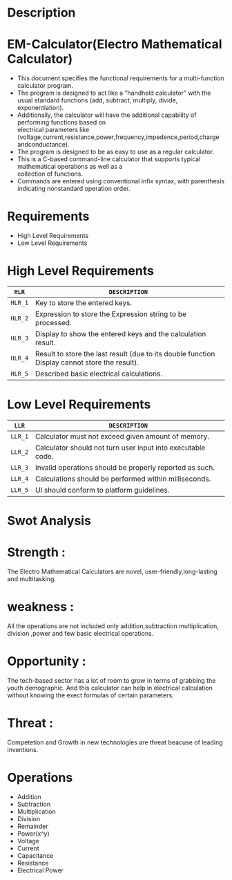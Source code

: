 # Description
# EM-Calculator(Electro Mathematical Calculator)
* This document specifies the functional requirements for a multi-function calculator program.
* The program is designed to act like a “handheld calculator” with the usual standard functions
 (add, subtract, multiply, divide, exponentiation). 
* Additionally, the calculator will have the additional capability of performing functions based on      
  electrical parameters like (voltage,current,resistance,power,frequency,impedence,period,charge andconductance).
* The program is designed to be as easy to use as a regular calculator.
* This is a C-based command-line calculator that supports typical mathematical operations as well as a  
  collection of functions. 
* Commands are entered using conventional infix syntax, with parenthesis indicating nonstandard operation 
  order.
  
# Requirements
* High Level Requirements
* Low Level Requirements

# High Level Requirements
   `HLR` |  `DESCRIPTION`
  -------| ----------------------------------------------------------------------------
  `HLR_1`| Key to store the entered keys.
  `HLR_2`| Expression to store the Expression string to be processed.
  `HLR_3`| Display to show the entered keys and the calculation result.
  `HLR_4`| Result to store the last result (due to its double function Display cannot store the result).
  `HLR_5`| Described basic electrical calculations.

# Low Level Requirements
  
   `LLR` |  `DESCRIPTION`
   ------|---------------------------------------------------
  `LLR_1`| Calculator must not exceed given amount of memory.
  `LLR_2`| Calculator should not turn user input into executable code.
  `LLR_3`| Invalid operations should be properly reported as such.
  `LLR_4`| Calculations should be performed within milliseconds.
  `LLR_5`| UI should conform to platform guidelines.

# Swot Analysis
  # Strength :
  The Electro Mathematical Calculators are novel, user-friendly,long-lasting and multitasking.
  # weakness :
  All the operations are not included only addition,subtraction multiplication, division ,power and few basic electrical operations.
  # Opportunity :
  The tech-based sector has a lot of room to grow in terms of grabbing the youth demographic. And this calculator can help in electrical calculation without knowing the exect formulas of certain parameters.
  # Threat :
   Competetion and Growth in new technologies are threat beacuse of leading inventions.

  # Operations

* Addition
* Subtraction
* Multiplication
* Division
* Remainder
* Power(x^y)
* Voltage
* Current
* Capacitance
* Resistance
* Electrical Power
